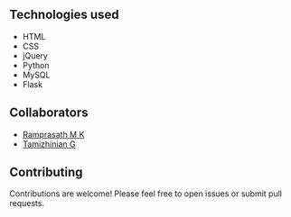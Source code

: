 

## Technologies used
- HTML
- CSS
- jQuery
- Python
- MySQL
- Flask

## Collaborators
 - [Ramprasath M K](https://github.com/ramprasathmk/)
 - [Tamizhinian G](https://github.com/tamil368/)

## Contributing
Contributions are welcome! Please feel free to open issues or submit pull requests.

